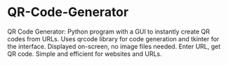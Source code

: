 # QR-Code-Generator
QR Code Generator: Python program with a GUI to instantly create QR codes from URLs. Uses qrcode library for code generation and tkinter for the interface. Displayed on-screen, no image files needed. Enter URL, get QR code. Simple and efficient for websites and URLs.
